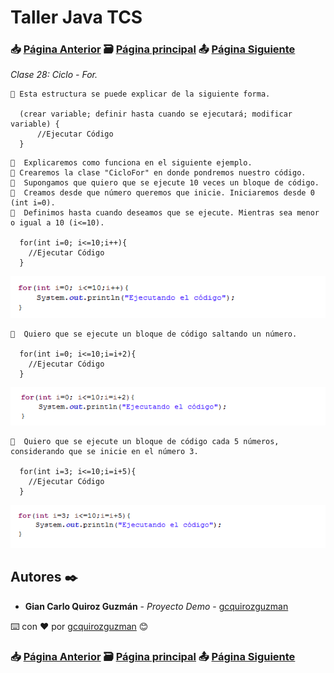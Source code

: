 # Taller Java TCS
### 📥 [Página Anterior](https://github.com/gcquirozguzman/java-tcs-202001/tree/CDW0100001) 🗃️ [Página principal](https://github.com/gcquirozguzman/java-tcs-202001) 📤 [Página Siguiente](https://github.com/gcquirozguzman/java-tcs-202001/tree/AC00100001)

_Clase 28: Ciclo - For._

```
📢 Esta estructura se puede explicar de la siguiente forma.

  (crear variable; definir hasta cuando se ejecutará; modificar variable) {
      //Ejecutar Código
  }

```

```
📢  Explicaremos como funciona en el siguiente ejemplo.
📢 Crearemos la clase "CicloFor" en donde pondremos nuestro código.
📢  Supongamos que quiero que se ejecute 10 veces un bloque de código.
📢  Creamos desde que número queremos que inicie. Iniciaremos desde 0 (int i=0).
📢  Definimos hasta cuando deseamos que se ejecute. Mientras sea menor o igual a 10 (i<=10).
  
  for(int i=0; i<=10;i++){
    //Ejecutar Código
  }

```

![Error: imagen no ha sido cargada](https://github.com/gcquirozguzman/java-tcs-202001/blob/master/imagenes/CF00100001_1.png)

```
📢  Quiero que se ejecute un bloque de código saltando un número.
  
  for(int i=0; i<=10;i=i+2){
    //Ejecutar Código
  }

```

![Error: imagen no ha sido cargada](https://github.com/gcquirozguzman/java-tcs-202001/blob/master/imagenes/CF00100001_2.png)


```
📢  Quiero que se ejecute un bloque de código cada 5 números, considerando que se inicie en el número 3.
  
  for(int i=3; i<=10;i=i+5){
    //Ejecutar Código
  }

```

![Error: imagen no ha sido cargada](https://github.com/gcquirozguzman/java-tcs-202001/blob/master/imagenes/CF00100001_3.png)


## Autores ✒️

* **Gian Carlo Quiroz Guzmán** - *Proyecto Demo* - [gcquirozguzman](https://github.com/gcquirozguzman)

⌨️ con ❤️ por [gcquirozguzman](https://github.com/gcquirozguzman) 😊

### 📥 [Página Anterior](https://github.com/gcquirozguzman/java-tcs-202001/tree/CDW0100001) 🗃️ [Página principal](https://github.com/gcquirozguzman/java-tcs-202001) 📤 [Página Siguiente](https://github.com/gcquirozguzman/java-tcs-202001/tree/AC00100001)
